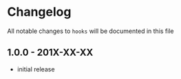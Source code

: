 # Changelog

All notable changes to `hooks` will be documented in this file

## 1.0.0 - 201X-XX-XX

- initial release
